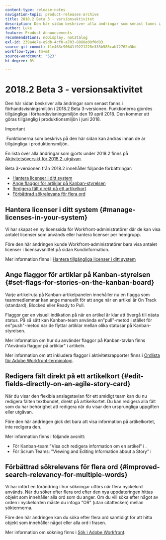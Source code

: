 ```yaml
---
content-type: release-notes
navigation-topic: product-releases-archive
title: 2018.2 Beta 3 - versionsaktivitet
description: Den här sidan beskriver alla ändringar som senast fanns i förhandsvisningsmiljön i 2018.2 Beta 3-versionen. Funktionerna gjordes tillgängliga i förhandsvisningsmiljön den 19 april 2018. Den kommer att göras tillgänglig i produktionsmiljön i juni 2018.
author: Luke
feature: Product Announcements
recommendations: noDisplay, noCatalog
exl-id: 239a4e7e-e9db-4cf0-a703-8888e00f0d83
source-git-commit: f1e463c90641f9221228e335b583cab72762b3bd
workflow-type: tm+mt
source-wordcount: '523'
ht-degree: 0%

---
```


# 2018.2 Beta 3 - versionsaktivitet

Den här sidan beskriver alla ändringar som senast fanns i förhandsvisningsmiljön i 2018.2 Beta 3-versionen. Funktionerna gjordes tillgängliga i förhandsvisningsmiljön den 19 april 2018. Den kommer att göras tillgänglig i produktionsmiljön i juni 2018.

>[!IMPORTANT]
>
> Funktionerna som beskrivs på den här sidan kan ändras innan de är tillgängliga i produktionsmiljön.

En lista över alla ändringar som gjorts under 2018.2 finns på  [Aktivitetsöversikt för 2018.2-utgåvan](../../../../product-announcements/product-releases/quarterly-release-archive/2018.2-release-activity/2018-2-release-activity-overview.md).

Beta 3-versionen från 2018.2 innehåller följande förbättringar:

* [Hantera licenser i ditt system](#manage-licenses-in-your-system)
* [Ange flaggor för artiklar på Kanban-styrelsen](#set-flags-for-stories-on-the-kanban-board)
* [Redigera fält direkt på ett artikelkort](#edit-fields-directly-on-an-agile-story-card)
* [Förbättrad sökrelevans för flera ord](#improved-search-relevancy-for-multiple-words)

## Hantera licenser i ditt system {#manage-licenses-in-your-system}

Vi har skapat en ny licenssida för Workfront-administratörer där de kan visa antalet licenser som används eller hantera licenser per hemgrupp. 

Före den här ändringen kunde Workfront-administratörer bara visa antalet licenser i licensavsnittet på sidan Kundinformation.

Mer information finns i [Hantera tillgängliga licenser i ditt system](../../../../administration-and-setup/get-started-wf-administration/manage-available-licenses-in-your-system.md)

## Ange flaggor för artiklar på Kanban-styrelsen {#set-flags-for-stories-on-the-kanban-board}

Varje artikelruta på Kanban-artikelpanelen innehåller nu en flagga som teammedlemmar kan ange manuellt för att ange när en artikel är On Track (standard), Blocked eller Ready to Pull.

Flaggor ger en visuell indikation på när en artikel är klar att övergå till nästa status. På så sätt kan Kanban-team använda en&quot;pull&quot;-metod i stället för en&quot;push&quot;-metod när de flyttar artiklar mellan olika statusar på Kanban-styrelsen.

Mer information om hur du använder flaggor på Kanban-tavlan finns i&quot;Använda flaggor på artiklar&quot; i artikeln.

Mer information om att inkludera flaggor i aktivitetsrapporter finns i [Ordlista för Adobe Workfront-terminologi](../../../../workfront-basics/navigate-workfront/workfront-navigation/workfront-terminology-glossary.md).  

## Redigera fält direkt på ett artikelkort {#edit-fields-directly-on-an-agile-story-card}

När du visar den flexibla anslagstavlan för ett smidigt team kan du nu redigera fälten textbundet, direkt på artikelkortet. Du kan redigera alla fält som du har behörighet att redigera när du visar den ursprungliga uppgiften eller utgåvan.

Före den här ändringen gick det bara att visa information på artikelkortet, inte redigera den.

Mer information finns i följande avsnitt:

* För Kanban-team:&quot;Visa och redigera information om en artikel&quot; i . 
* För Scrum Teams: &quot;Viewing and Editing Information about a Story&quot; i

## Förbättrad sökrelevans för flera ord {#improved-search-relevancy-for-multiple-words}

Vi har infört en förändring i hur sökningar utförs när flera nyckelord används. När du söker efter flera ord efter den nya uppdateringen hittas objekt som innehåller alla ord som du anger. Om du vill söka efter något av orden i nyckelorden måste du infoga &quot;OR&quot; (utan citattecken) mellan söktermerna. 

Före den här ändringen kan du söka efter flera ord samtidigt för att hitta objekt som innehåller något eller alla ord i frasen. 

Mer information om sökning finns i [Sök i Adobe Workfront](../../../../workfront-basics/navigate-workfront/search/search-workfront.md).
